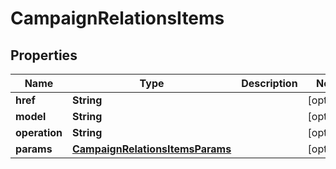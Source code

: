 

# CampaignRelationsItems


## Properties

| Name | Type | Description | Notes |
|------------ | ------------- | ------------- | -------------|
|**href** | **String** |  |  [optional] |
|**model** | **String** |  |  [optional] |
|**operation** | **String** |  |  [optional] |
|**params** | [**CampaignRelationsItemsParams**](CampaignRelationsItemsParams.md) |  |  [optional] |




